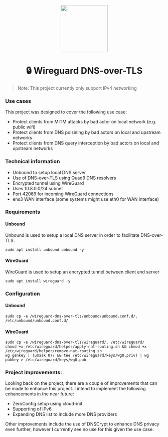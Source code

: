 <div id="header" align="center">
  <img src="https://media.giphy.com/media/gjrYDwbjnK8x36xZIO/giphy.gif" width="150"/>

  # :lock: Wireguard DNS-over-TLS
</div>

> Note: This project currently only support IPv4 networking

### Use cases
This project was designed to cover the following use case:
- Protect clients from MITM attacks by bad actor on local network (e.g. public wifi)
- Protect clients from DNS poisining by bad actors on local and upstream networks
- Protect clients from DNS query interception by bad actors on local and upstream networks

### Technical information
- Unbound to setup local DNS server
- Use of DNS-over-TLS using Quad9 DNS resolvers
- Encrypted tunnel using WireGuard
- Uses 10.8.0.0/24 subnet
- Port 42069 for incoming WireGuard connections
- ens3 WAN interface (some systems might use eth0 for WAN interface)

### Requirements
#### Unbound
Unbound is used to setup a local DNS server in order to facilitate DNS-over-TLS.
```
sudo apt install unbound unbound -y
```

#### WireGuard
WireGuard is used to setup an encrypted tunnel between client and server
```
sudo apt install wireguard -y
```

### Configuration

#### Unbound
```
sudo cp -a /wireguard-dns-over-tls/unbound/unbound.conf.d/. /etc/unbound/unbound.conf.d/
```

#### WireGuard
```
sudo cp -a /wireguard-dns-over-tls/wireguard/. /etc/wireguard/ 
chmod +x /etc/wireguard/helper/apply-nat-routing.sh && chmod +x /etc/wireguard/helper/remove-nat-routing.sh 
wg genkey | (umask 077 && tee /etc/wireguard/keys/wg0.priv) | wg pubkey > /etc/wireguard/keys/wg0.pub
```

### Project improvements:
Looking back on the project, there are a couple of improvements that can be made to enhance this project. I intend to implement the following enhancements in the near future:

- ZeroConfig setup using cloud-init
- Supporting of IPv6
- Expanding DNS list to include more DNS providers

Other improvements include the use of DNSCrypt to enhance DNS privacy even further, however I currently see no use for this given the use case.
